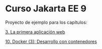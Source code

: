 # Curso Jakarta EE 9

Proyecto de ejemplo para los capítulos:

<a href="https://danielme.com/2021/04/01/curso-jakarta-ee-la-primera-aplicacion-web">3. La primera aplicación web</a>

<a href="https://danielme.com/2021/05/18/curso-jakarta-ee-docker-desarrollo-con-contenedores/">10. Docker (3): Desarrollo con contenedores</a>

